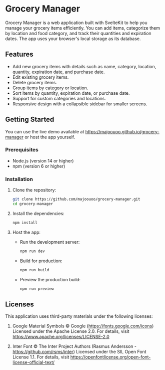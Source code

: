 # Grocery Manager

Grocery Manager is a web application built with SvelteKit to help you manage your grocery items efficiently. You can add items, categorize them by location and food category, and track their quantities and expiration dates. The app uses your browser's local storage as its database.

## Features

- Add new grocery items with details such as name, category, location, quantity, expiration date, and purchase date.
- Edit existing grocery items.
- Delete grocery items.
- Group items by category or location.
- Sort items by quantity, expiration date, or purchase date.
- Support for custom categories and locations.
- Responsive design with a collapsible sidebar for smaller screens.

## Getting Started

You can use the live demo available at https://majoouoo.github.io/grocery-manager or host the app yourself.

### Prerequisites

- Node.js (version 14 or higher)
- npm (version 6 or higher)

### Installation

1. Clone the repository:

   ```bash
   git clone https://github.com/majoouoo/grocery-manager.git
   cd grocery-manager
   ```

2. Install the dependencies:
    ```bash
    npm install
    ```

3. Host the app:
    - Run the development server:
        ```bash
        npm run dev
        ```

    - Build for production:
        ```bash
        npm run build
        ```

    - Preview the production build:
        ```bash
        npm run preview
        ```

## Licenses
This application uses third-party materials under the following licenses:

1. Google Material Symbols
   © Google (https://fonts.google.com/icons)
   Licensed under the Apache License 2.0.
   For details, visit https://www.apache.org/licenses/LICENSE-2.0

2. Inter Font
   © The Inter Project Authors (Rasmus Andersson - https://github.com/rsms/inter)
   Licensed under the SIL Open Font License 1.1.
   For details, visit https://openfontlicense.org/open-font-license-official-text/